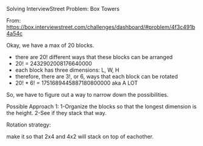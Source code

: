 Solving InterviewStreet Problem: Box Towers

From: https://box.interviewstreet.com/challenges/dashboard/#problem/4f3c491b4a54c


Okay, we have a max of 20 blocks.
- there are 20! different ways that these blocks can be arranged
 - 20! = 2432902008176640000
- each block has three dimensions: L, W, H
 - therefore, there are 3!, or 6, ways that each block can be rotated
- 20! * 6! = 1751689445887180800000 aka A LOT

So, we have to figure out a way to narrow down the possibilities.


Possible Approach 1:
   1-Organize the blocks so that the longest dimension is the height.
   2-See if they stack that way.

Rotation strategy:

make it so that 2x4 and 4x2 will stack on top of eachother.






